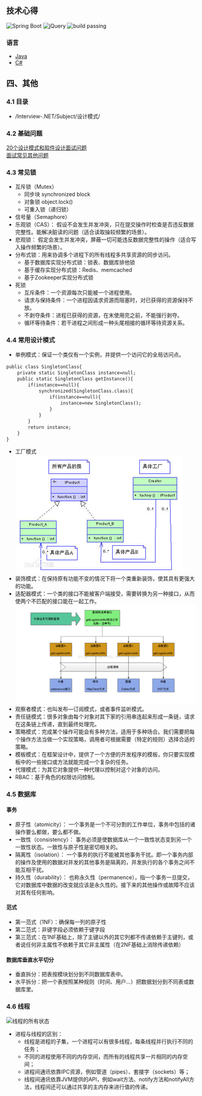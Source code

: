 ## 技术心得
![Spring Boot](https://img.shields.io/badge/Spring%20Boot-1.5.13-brightgreen.svg)
![jQuery](https://img.shields.io/badge/jQuery-1.10.2-orange.svg)
![build passing](https://img.shields.io/badge/build-passing-brightgreen.svg)

### 语言
+ [Java](Interview-Java/Java.md)
+ [C#](Interview-.NET/NET.md)


## 四、其他
### 4.1 目录
+ /Interview-.NET/Subject/设计模式/

### 4.2 基础问题
[20个设计模式和软件设计面试问题](https://mp.weixin.qq.com/s?__biz=MjM5NzMyMjAwMA==&mid=2651479456&idx=1&sn=0f9d07bd3aa5a53aaa6d61b87125a31a&chksm=bd2531df8a52b8c9ec0aef2fb318e53f81027c2871511f0f474737bc81d10b7fdc90d339c3c2&mpshare=1&scene=1&srcid=0612kHCAY5DNOO2NI9emkMuw#rd)  
[面试常见其他问题](https://mp.weixin.qq.com/s/dc6z7G7ej0m5dCc80r1Rlw)

### 4.3 常见锁
+ 互斥锁（Mutex）
  - 同步块 synchronized block
  - 对象锁 object.lock()
  - 可重入锁（递归锁）
+ 信号量（Semaphore）
+ 乐观锁（CAS）：
假设不会发生并发冲突，只在提交操作时检查是否违反数据完整性。能解决脏读的问题（适合读取操较频繁的场景）。
+ 悲观锁：
假定会发生并发冲突，屏蔽一切可能违反数据完整性的操作（适合写入操作频繁的场景）。
+ 分布式锁：用来协调多个进程下的所有线程多共享资源的同步访问。
  + 基于数据库实现分布式锁：锁表、数据库排他锁
  + 基于缓存实现分布式锁：Redis、memcached
  + 基于Zookeeper实现分布式锁
+ 死锁
  + 互斥条件：一个资源每次只能被一个进程使用。
  + 请求与保持条件：一个进程因请求资源而阻塞时，对已获得的资源保持不放。
  + 不剥夺条件：进程已获得的资源，在末使用完之前，不能强行剥夺。
  + 循环等待条件：若干进程之间形成一种头尾相接的循环等待资源关系。

### 4.4 常用设计模式
+ 单例模式：保证一个类仅有一个实例，并提供一个访问它的全局访问点。
```
public class SingletonClass{
    private static SingletonClass instance=null;
    public static SingletonClass getInstance(){
        if(instance==null){
            synchronized(SingletonClass.class){
                if(instance==null){
                    instance=new SingletonClass();
                }
            }
        }
        return instance;
    }
}
```
+ 工厂模式  
![工厂模式](https://raw.githubusercontent.com/aalansehaiyang/technology-talk/master/basic-knowledge/img/10.jpg)
+ 装饰模式：在保持原有功能不变的情况下将一个类重新装饰，使其具有更强大的功能。
+ 适配器模式：一个类的接口不能被客户端接受，需要转换为另一种接口，从而使两个不匹配的接口能在一起工作。  
![适配器模式](https://raw.githubusercontent.com/aalansehaiyang/technology-talk/master/basic-knowledge/img/5.png)
+ 观察者模式：也叫发布—订阅模式，或者事件监听模式。
+ 责任链模式：很多对象由每个对象对其下家的引用串连起来形成一条链，请求在这条链上传递，直到最终处理完。
+ 策略模式：完成某个操作可能会有多种方法，适用于多种场合。我们需要把每个操作方法当做一个实现策略，调用者可根据需要（特定的规则）选择合适的策略。
+ 模板模式：在框架设计中，提供了一个方便的开发程序的模板，你只要实现模板中的一些接口或方法就能完成一个复杂的任务。
+ 代理模式：为其它对象提供一种代理以控制对这个对象的访问。
+ RBAC：基于角色的权限访问控制。

### 4.5 数据库
#### 事务
+ 原子性（atomicity）：
一个事务是一个不可分割的工作单位，事务中包括的诸操作要么都做，要么都不做。
+ 一致性（consistency）：
事务必须是使数据库从一个一致性状态变到另一个一致性状态。一致性与原子性是密切相关的。
+ 隔离性（isolation）：
一个事务的执行不能被其他事务干扰。即一个事务内部的操作及使用的数据对并发的其他事务是隔离的，并发执行的各个事务之间不能互相干扰。
+ 持久性（durability）：
也称永久性（permanence），指一个事务一旦提交，它对数据库中数据的改变就应该是永久性的。接下来的其他操作或故障不应该对其有任何影响。

#### 范式
+ 第一范式（1NF）：确保每一列的原子性
+ 第二范式：非键字段必须依赖于键字段
+ 第三范式：在1NF基础上，除了主键以外的其它列都不传递依赖于主键列，或者说任何非主属性不依赖于其它非主属性（在2NF基础上消除传递依赖）

#### 数据库垂直水平切分
+ 垂直拆分：把表按模块划分到不同数据库表中。
+ 水平拆分：把一个表按照某种规则（时间、用户...）把数据划分到不同表或数据库里。

### 4.6 线程  
![线程的所有状态](http://mmbiz.qpic.cn/mmbiz_png/Bf4u9qKuXWupl2hClEIRRTBPpWAic4GicZDMAFRRWUIU5qYOYY9Ds9NTrI8GdwGZkOjPkgGZa234kCT7050dDk3g/640?wx_fmt=png&wxfrom=5&wx_lazy=1)  
+ 进程与线程的区别：
  - 线程是进程的子集，一个进程可以有很多线程，每条线程并行执行不同的任务；
  - 不同的进程使用不同的内存空间，而所有的线程共享一片相同的内存空间；
  - 进程间通讯依靠IPC资源，例如管道（pipes）、套接字（sockets）等；
  - 线程间通讯依靠JVM提供的API，例如wait方法、notify方法和notifyAll方法，线程间还可以通过共享的主内存来进行值的传递。



